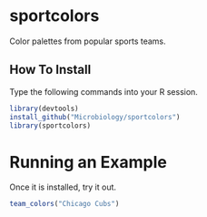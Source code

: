 # sportcolors
Color palettes from popular sports teams.

## How To Install
Type the following commands into your R session.

```r
library(devtools)
install_github("Microbiology/sportcolors")
library(sportcolors)
```

# Running an Example
Once it is installed, try it out.

```r
team_colors("Chicago Cubs")
```
